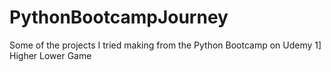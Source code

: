 # PythonBootcampJourney
Some of the projects I tried making from the Python Bootcamp on Udemy 
1] Higher Lower Game 

